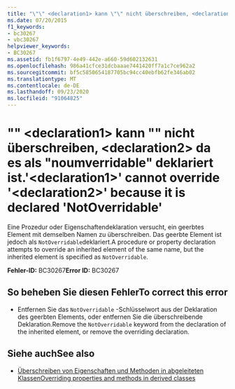 ```yaml
---
title: "\"\" <declaration1> kann \"\" nicht überschreiben, <declaration2> da es als \"noumverridable\" deklariert ist."
ms.date: 07/20/2015
f1_keywords:
- bc30267
- vbc30267
helpviewer_keywords:
- BC30267
ms.assetid: fb1f6797-4e49-442e-a660-59d602132631
ms.openlocfilehash: 986a41cfce31dcbaaae7441420ff7a1c7ce962a2
ms.sourcegitcommit: bf5c5850654187705bc94cc40ebfb62fe346ab02
ms.translationtype: MT
ms.contentlocale: de-DE
ms.lasthandoff: 09/23/2020
ms.locfileid: "91064825"
---
```

# <a name="declaration1-cannot-override-declaration2-because-it-is-declared-notoverridable"></a><span data-ttu-id="fe5d7-102">"" \<declaration1> kann "" nicht überschreiben, \<declaration2> da es als "noumverridable" deklariert ist.</span><span class="sxs-lookup"><span data-stu-id="fe5d7-102">'\<declaration1>' cannot override '\<declaration2>' because it is declared 'NotOverridable'</span></span>

<span data-ttu-id="fe5d7-103">Eine Prozedur oder Eigenschaftendeklaration versucht, ein geerbtes Element mit demselben Namen zu überschreiben. Das geerbte Element ist jedoch als `NotOverridable`deklariert.</span><span class="sxs-lookup"><span data-stu-id="fe5d7-103">A procedure or property declaration attempts to override an inherited element of the same name, but the inherited element is specified as `NotOverridable`.</span></span>  
  
 <span data-ttu-id="fe5d7-104">**Fehler-ID:** BC30267</span><span class="sxs-lookup"><span data-stu-id="fe5d7-104">**Error ID:** BC30267</span></span>  
  
## <a name="to-correct-this-error"></a><span data-ttu-id="fe5d7-105">So beheben Sie diesen Fehler</span><span class="sxs-lookup"><span data-stu-id="fe5d7-105">To correct this error</span></span>  
  
- <span data-ttu-id="fe5d7-106">Entfernen Sie das `NotOverridable` -Schlüsselwort aus der Deklaration des geerbten Elements, oder entfernen Sie die überschreibende Deklaration.</span><span class="sxs-lookup"><span data-stu-id="fe5d7-106">Remove the `NotOverridable` keyword from the declaration of the inherited element, or remove the overriding declaration.</span></span>  
  
## <a name="see-also"></a><span data-ttu-id="fe5d7-107">Siehe auch</span><span class="sxs-lookup"><span data-stu-id="fe5d7-107">See also</span></span>

- [<span data-ttu-id="fe5d7-108">Überschreiben von Eigenschaften und Methoden in abgeleiteten Klassen</span><span class="sxs-lookup"><span data-stu-id="fe5d7-108">Overriding properties and methods in derived classes</span></span>](../programming-guide/language-features/objects-and-classes/inheritance-basics.md#overriding-properties-and-methods-in-derived-classes)
